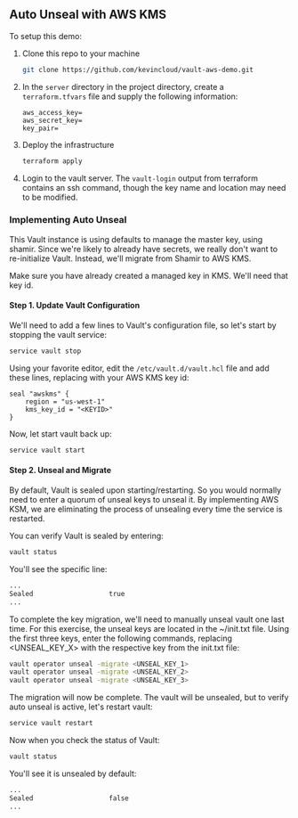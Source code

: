 ## Auto Unseal with AWS KMS

To setup this demo:

1. Clone this repo to your machine
   ```bash
   git clone https://github.com/kevincloud/vault-aws-demo.git
   ```
2. In the `server` directory in the project directory, create a `terraform.tfvars` file and supply the following information:
   ```
   aws_access_key=
   aws_secret_key=
   key_pair=
   ```
3. Deploy the infrastructure
   ```bash
   terraform apply
   ```
4. Login to the vault server. The `vault-login` output from terraform contains an ssh command, though the key name and location may need to be modified.

### Implementing Auto Unseal

This Vault instance is using defaults to manage the master key, using shamir. Since we're likely to already have secrets, we really don't want to re-initialize Vault. Instead, we'll migrate from Shamir to AWS KMS.

Make sure you have already created a managed key in KMS. We'll need that key id.

#### Step 1. Update Vault Configuration

We'll need to add a few lines to Vault's configuration file, so let's start by stopping the vault service:

```bash
service vault stop
```

Using your favorite editor, edit the `/etc/vault.d/vault.hcl` file and add these lines, replacing <KEYID> with your AWS KMS key id:

```hcl
seal "awskms" {
    region = "us-west-1"
    kms_key_id = "<KEYID>"
}
```

Now, let start vault back up:

```bash
service vault start
```

#### Step 2. Unseal and Migrate

By default, Vault is sealed upon starting/restarting. So you would normally need to enter a quorum of unseal keys to unseal it. By implementing AWS KSM, we are eliminating the process of unsealing every time the service is restarted.

You can verify Vault is sealed by entering:

```bash
vault status
```

You'll see the specific line:

```bash
...
Sealed                   true
...
```

To complete the key migration, we'll need to manually unseal vault one last time. For this exercise, the unseal keys are located in the ~/init.txt file. Using the first three keys, enter the following commands, replacing <UNSEAL_KEY_X> with the respective key from the init.txt file:

```bash
vault operator unseal -migrate <UNSEAL_KEY_1>
vault operator unseal -migrate <UNSEAL_KEY_2>
vault operator unseal -migrate <UNSEAL_KEY_3>
```

The migration will now be complete. The vault will be unsealed, but to verify auto unseal is active, let's restart vault:

```bash
service vault restart
```

Now when you check the status of Vault:

```bash
vault status
```

You'll see it is unsealed by default:

```bash
...
Sealed                   false
...
```
